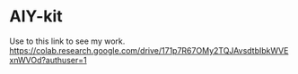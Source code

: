 # AIY-kit
Use to this link to see my work.
https://colab.research.google.com/drive/171p7R67OMy2TQJAvsdtbIbkWVExnWVOd?authuser=1
